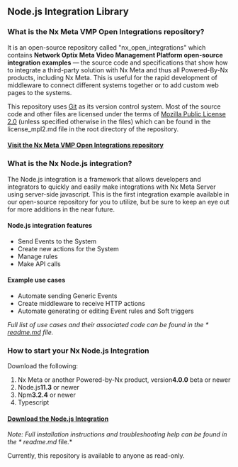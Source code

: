 ## Node.js Integration Library

### What is the Nx Meta VMP Open Integrations repository?

It is an open-source repository called "nx_open_integrations" which contains **Network Optix Meta Video Management Platform open-source integration examples** — the source code and specifications that show how to integrate a third-party solution with Nx Meta and thus all Powered-By-Nx products, including Nx Meta. This is useful for the rapid development of middleware to connect different systems together or to add custom web pages to the systems.

This repository uses [Git](https://git-scm.com/) as its version control system. Most of the source code and other files are licensed under the terms of [Mozilla Public License 2.0](https://www.mozilla.org/MPL/2.0/) (unless specified otherwise in the files) which can be found in the license_mpl2.md file in the root directory of the repository.

#### [Visit the Nx Meta VMP Open Integrations repository](https://github.com/networkoptix/nx_open_integrations/tree/master)

### What is the Nx Node.js integration?

The Node.js integration is a framework that allows developers and integrators to quickly and easily make integrations with Nx Meta Server using server-side javascript. This is the first integration example available in our open-source repository for you to utilize, but be sure to keep an eye out for more additions in the near future.

#### Node.js integration features

* Send Events to the System
* Create new actions for the System
* Manage rules
* Make API calls

#### Example use cases

* Automate sending Generic Events
* Create middleware to receive HTTP actions
* Automate generating or editing Event rules and Soft triggers

**Full list of use cases and their associated code can be found in the * [readme.md](https://github.com/networkoptix/nx_open_integrations/blob/master/node_js/readme.md)* file.*

### How to start your Nx Node.js Integration

Download the following:

1. Nx Meta or another Powered-by-Nx product, version**4.0.0** beta or newer
2. Node.js**11.3** or newer
3. Npm**3.2.4** or newer
4. Typescript

#### [Download the Node.js Integration](https://github.com/networkoptix/nx_open_integrations/tree/master/node_js)

*Note: Full installation instructions and troubleshooting help can be found in the * *readme.md** file.*

Currently, this repository is available to anyone as read-only.
